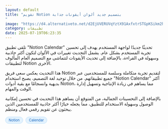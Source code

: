 ```yaml
---
layout: default
title: "تقويم Notion بتصميم جديد ألوان أيقونات جذابة
"
image: "https://d4.alternativeto.net/d2EjUVERUVqYztX91AxfxtrSTGpKSikm2hVoUkk4NO8/rs:fill:1520:760:0/g:ce:0:0/YWJzOi8vZGlzdC9jb250ZW50LzE3NTI4NTAxMzQ4NTIucG5n.png"
category: تطبيقات
date: 2025-07-19T06:23:35
---
```


تلقى تطبيق "Notion Calendar" تحديثًا جديدًا لواجهة المستخدم يهدف إلى تحسين تجربة المستخدم بشكل عام. يشمل التحديث تغييرات في الألوان لتكون أكثر جاذبية وسهولة في القراءة، بالإضافة إلى تحديث الأيقونات لتتماشى مع التصميم العام المألوف لتطبيقات Notion الأخرى.

هذا التحديث يعكس سعي فريق Notion لتقديم تجربة متكاملة وسلسة للمستخدمين عبر جميع تطبيقاتهم. من خلال توحيد لغة التصميم، يصبح استخدام "Notion Calendar" أكثر بديهية وانسجامًا مع بقية أدوات Notion، مما يساهم في زيادة الإنتاجية وتسهيل إدارة الوقت والمهام.

بالإضافة إلى التحسينات الجمالية، من المتوقع أن يساهم هذا التحديث في تحسين إمكانية الوصول وسهولة الاستخدام للتطبيق، مما يجعله خيارًا أكثر جاذبية للمستخدمين الذين يبحثون عن تقويم رقمي فعال ومنظم.

<div style="margin-top:2px; margin-bottom:2px;"><a href="https://bidjadraft.github.io/?query=Notion" style="background:#e3f2fd; color:#1565c0; font-size:80%; border-radius:12px; padding:3px 10px; margin:2px 4px 2px 0; display:inline-block; border:1px solid #bbdefb; text-decoration:none;">Notion</a> <a href="https://bidjadraft.github.io/?query=Calendar" style="background:#e3f2fd; color:#1565c0; font-size:80%; border-radius:12px; padding:3px 10px; margin:2px 4px 2px 0; display:inline-block; border:1px solid #bbdefb; text-decoration:none;">Calendar</a></div><br><br>
